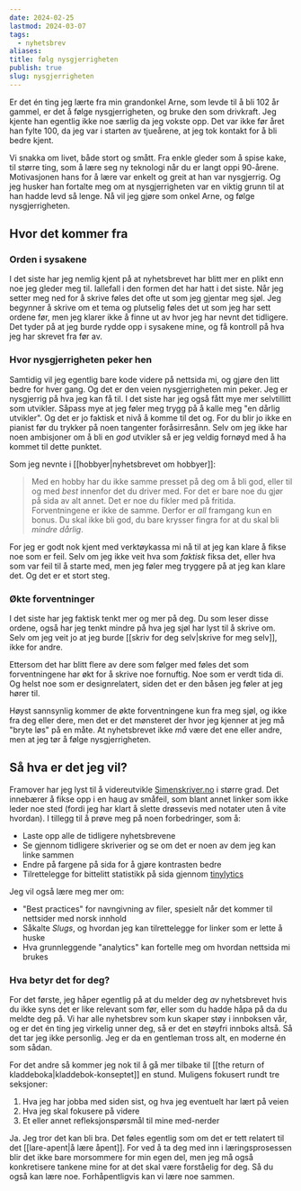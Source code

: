 ```yaml
---
date: 2024-02-25
lastmod: 2024-03-07
tags:
  - nyhetsbrev
aliases: 
title: følg nysgjerrigheten
publish: true
slug: nysgjerrigheten
---
```


Er det én ting jeg lærte fra min grandonkel Arne, som levde til å bli 102 år gammel, er det å følge nysgjerrigheten, og bruke den som drivkraft. Jeg kjente han egentlig ikke noe særlig da jeg vokste opp. Det var ikke før året han fylte 100, da jeg var i starten av tjueårene, at jeg tok kontakt for å bli bedre kjent. 

Vi snakka om livet, både stort og smått. Fra enkle gleder som å spise kake, til større ting, som å lære seg ny teknologi når du er langt oppi 90-årene. Motivasjonen hans for å lære var enkelt og greit at han var nysgjerrig. Og jeg husker han fortalte meg om at nysgjerrigheten var en viktig grunn til at han hadde levd så lenge. Nå vil jeg gjøre som onkel Arne, og følge nysgjerrigheten.

## Hvor det kommer fra

### Orden i sysakene

I det siste har jeg nemlig kjent på at nyhetsbrevet har blitt mer en plikt enn noe jeg gleder meg til. Iallefall i den formen det har hatt i det siste. Når jeg setter meg ned for å skrive føles det ofte ut som jeg gjentar meg sjøl. Jeg begynner å skrive om et tema og plutselig føles det ut som jeg har sett ordene før, men jeg klarer ikke å finne ut av hvor jeg har nevnt det tidligere. Det tyder på at jeg burde rydde opp i sysakene mine, og få kontroll på hva jeg har skrevet fra før av.

### Hvor nysgjerrigheten peker hen

Samtidig vil jeg egentlig bare kode videre på nettsida mi, og gjøre den litt bedre for hver gang. Og det er den veien nysgjerrigheten min peker. Jeg er nysgjerrig på hva jeg kan få til. I det siste har jeg også fått mye mer selvtillitt som utvikler. Såpass mye at jeg føler meg trygg på å kalle meg "en dårlig utvikler". Og det er jo faktisk et nivå å komme til det og. For du blir jo ikke en pianist før du trykker på noen tangenter foråsirresånn. Selv om jeg ikke har noen ambisjoner om å bli en *god* utvikler så er jeg veldig fornøyd med å ha kommet til dette punktet.

Som jeg nevnte i [[hobbyer|nyhetsbrevet om hobbyer]]:

> Med en hobby har du ikke samme presset på deg om å bli god, eller til og med *best* innenfor det du driver med. For det er bare noe du gjør på sida av alt annet. Det er noe du fikler med på fritida. Forventningene er ikke de samme. Derfor er *all* framgang kun en bonus. Du skal ikke bli god, du bare krysser fingra for at du skal bli *mindre dårlig*.

For jeg er godt nok kjent med verktøykassa mi nå til at jeg kan klare å fikse noe som er feil. Selv om jeg ikke veit hva som *faktisk* fiksa det, eller hva som var feil til å starte med, men jeg føler meg tryggere på at jeg kan klare det. Og det er et stort steg.

### Økte forventninger

I det siste har jeg faktisk tenkt mer og mer på deg. Du som leser disse ordene, også har jeg tenkt mindre på hva jeg sjøl har lyst til å skrive om. Selv om jeg veit jo at jeg burde [[skriv for deg selv|skrive for meg selv]], ikke for andre.

Ettersom det har blitt flere av dere som følger med føles det som forventningene har økt for å skrive noe fornuftig. Noe som er verdt tida di. Og helst noe som er designrelatert, siden det er den båsen jeg føler at jeg hører til. 

Høyst sannsynlig kommer de økte forventningene kun fra meg sjøl, og ikke fra deg eller dere, men det er det mønsteret der hvor jeg kjenner at jeg må "bryte løs" på en måte. At nyhetsbrevet ikke *må* være det ene eller andre, men at jeg tør å følge nysgjerrigheten.

## Så hva er det jeg vil?

Framover har jeg lyst til å videreutvikle [Simenskriver.no](https://www.simenskriver.no/) i større grad. Det innebærer å fikse opp i en haug av småfeil, som blant annet linker som ikke leder noe sted (fordi jeg har klart å slette drøssevis med notater uten å vite hvordan). I tillegg til å prøve meg på noen forbedringer, som å:

- Laste opp alle de tidligere nyhetsbrevene
- Se gjennom tidligere skriverier og se om det er noen av dem jeg kan linke sammen
- Endre på fargene på sida for å gjøre kontrasten bedre
- Tilrettelegge for bittelitt statistikk på sida gjennom [tinylytics](https://tinylytics.app/)

Jeg vil også lære meg mer om:
- "Best practices" for navngivning av filer, spesielt når det kommer til nettsider med norsk innhold
- Såkalte *Slugs*, og hvordan jeg kan tilrettelegge for linker som er lette å huske
- Hva grunnleggende "analytics" kan fortelle meg om hvordan nettsida mi brukes

### Hva betyr det for deg?

For det første, jeg håper egentlig på at du melder deg *av* nyhetsbrevet hvis du ikke syns det er like relevant som før, eller som du hadde håpa på da du meldte deg på. Vi har alle nyhetsbrev som kun skaper støy i innboksen vår, og er det én ting jeg virkelig unner deg, så er det en støyfri innboks altså. Så det tar jeg ikke personlig. Jeg er da en gentleman tross alt, en moderne én som sådan.

For det andre så kommer jeg nok til å gå mer tilbake til [[the return of kladdeboka|kladdebok-konseptet]] en stund. Muligens fokusert rundt tre seksjoner:
1. Hva jeg har jobba med siden sist, og hva jeg eventuelt har lært på veien
2. Hva jeg skal fokusere på videre
3. Et eller annet refleksjonspørsmål til mine med-nerder

Ja. Jeg tror det kan bli bra. Det føles egentlig som om det er tett relatert til det [[lare-apent|å lære åpent]]. For ved å ta deg med inn i læringsprosessen blir det ikke bare morsommere for min egen del, men jeg må også konkretisere tankene mine for at det skal være forståelig for deg. Så du også kan lære noe. Forhåpentligvis kan vi lære noe sammen.
